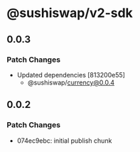 # @sushiswap/v2-sdk

## 0.0.3

### Patch Changes

- Updated dependencies [813200e55]
  - @sushiswap/currency@0.0.4

## 0.0.2

### Patch Changes

- 074ec9ebc: initial publish chunk
